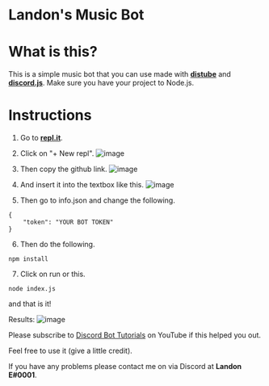 # Landon's Music Bot

# What is this?
This is a simple music bot that you can use made with **[distube](https://distube.js.org/index.html#/)** and **[discord.js](https://discord.js.org/#/)**.
Make sure you have your project to Node.js.

# Instructions
1. Go to **[repl.it](https://replit.com/)**.

2. Click on "+ New repl".
![image](https://user-images.githubusercontent.com/75545991/126704385-4fa4daa3-4bb7-4dca-8c48-e2cfe176b7e8.png)

3. Then copy the github link.
![image](https://user-images.githubusercontent.com/75545991/126716231-33a773e5-754b-4d09-94c6-ebc2e5a74fb2.png)

4. And insert it into the textbox like this.
![image](https://user-images.githubusercontent.com/75545991/126704631-12ab8885-1b90-4898-b1d6-b434d87360eb.png)

5. Then go to info.json and change the following.
```
{
    "token": "YOUR BOT TOKEN"
}
```
6. Then do the following.
```
npm install
```
7. Click on run or this.
```
node index.js
```

and that is it!

Results:
![image](https://user-images.githubusercontent.com/75545991/126708328-5707f6cb-bc75-4f49-869a-e65ef07730b2.png)

Please subscribe to [Discord Bot Tutorials](https://www.youtube.com/channel/UCQqkYv3qVlpvc4_n1M8PA4w?sub_confirmation=1) on YouTube if this helped you out.

Feel free to use it (give a little credit).

If you have any problems please contact me on via Discord at **Landon E#0001**.
